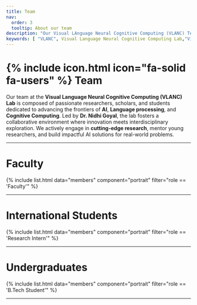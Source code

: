 ```yaml
---
title: Team
nav:
  order: 3
  tooltip: About our team
description: "Our Visual LAnguage Neural Cognitive Computing (VLANC) Teams include current students, past students, alumni, undergrad (bachelors) students, masters (postgraduate/PG) students, and researchers passionate about advancing Visual Language and Neural Cognitive Computing. VLANC Lab at Mahindra University integrates AI, Vision, Language, and Neural Computation for multimodal understanding, Knowledge Graphs, GNNs, and Brain-computer Interfaces."
keywords: [ "VLANC", Visual Language Neural Cognitive Computing Lab,"Visual Language", "Neural Cognitive Computing", "VLANC Lab", "AI Research", "Knowledge Graph", "Graph Neural Networks", "Multimodal AI", "Brain-Computer Interfaces", "Deep Generative Models", "Natural Language Processing", "Vision-Language Integration","NLP", "AI", "AI and Neuroscience lab", "Mahindra University AI lab", "Nidhi Goyal", "Dr. Nidhi Goyal", "Teams", "Students","Past Students", "Current Students", "Allumini","Undergrad Students","Bachelors Students", "Masters Students", "PG Students","Postgraduate Students","International Students"]
---
```


# {% include icon.html icon="fa-solid fa-users" %} Team

Our team at the **Visual Language Neural Cognitive Computing (VLANC) Lab** is composed of passionate researchers, scholars, and students dedicated to advancing the frontiers of **AI**, **Language processing**, and **Cognitive Computing**. Led by **Dr. Nidhi Goyal**, the lab fosters a collaborative environment where innovation meets interdisciplinary exploration. We actively engage in **cutting-edge research**, mentor young researchers, and build impactful AI solutions for real-world problems.

---


#  **Faculty** 
{% include list.html data="members" component="portrait" filter="role == 'Faculty'" %}

---
# **International Students**

{% include list.html data="members" component="portrait" filter="role == 'Research Intern'" %}

---

# Undergraduates

{% include list.html data="members" component="portrait" filter="role == 'B.Tech Student'" %}

---
